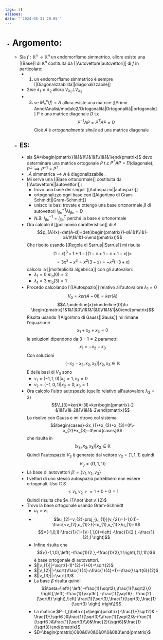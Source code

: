 ```yaml
---
tags: []
aliases: 
data: "`2024-08-31 20:05`"
---
```

- # Argomento:
	- Sia $f:\mathbb{R}^{n} \to \mathbb{R}^{n}$ un endomorfismo simmetrico. allora esiste una [[Base]] di $\mathbb{R}^{n}$ costituita da [[Autovettore|autovettori]] di $f$ in particolare:
		- 1) un endomorfismo simmetrico è sempre [[Diagonalizzabilità||diagonalizzabile]]
		- 2)se $\lambda_{1}\ne \lambda_{2}$ allora $V_{\lambda_{1}}\bot V_{\lambda_{2}}$
		- 3) se $M_{c}^{c}(f)=A$ allora esiste una matrice [[Primo Anno/Analisi/modulo2/Ortogonalità|Ortogonalità||ortogonale]] $P$ e una matrice diagonale $D$ t.c$$P^{-1}AP=P^{T}AP=D$$Cioè $A$ è _ortogonalmente simile_ ad una matrice diagonale
	- ## ES:
		- sia $A=\begin{pmatrix}1&1&1\\1&1&1\\1&1&1\end{pmatrix}$ devo determinare una matrice ortogonale $P$ t.c $P^{T}AP=D$(diagonale); $P^{\bot}\implies P^{-1}=P^{T}$
		- _$A$ simmetrica $\implies$ $A$ è diagonalizzabile _
		- Mi serve una [[Base ortonormale]] costituita da [[Autovettore||autovettori]]:
			- trovo una base dei singoli [[Autospazio||autospazi]]
			- ortogonalizzo ogni base con [[Algoritmo di Gram-Schmidt||Gram-Schmidt]] 
			- unisco le basi trovate e ottengo una base ortonormale $\beta$ di autovettori $I_{\beta c}^{-1}AI_{\beta c}=D$   
			- _N.B_: $I_{\beta c}^{-1}=I_{\beta c}^{T}$ perché la base è ortonormale 
		- Ora calcolo il [[polinomio caratteristico]] di $A$ $$p_{A}(x)=det(A-xI)=det(\begin{pmatrix}1-x&1&1\\1&1-x&1\\1&1&1-x\end{pmatrix})$$Che risolto usando [[Regola di Sarrus||Sarrus]] mi risulta $$(1-x)^{3}+1+1-[(1-x+1-x+1-x)]=$$$$=3x^{2}-x^{3}=x^{2}(3-x)=-x^{2}(-3+x)$$calcolo la [[molteplicità algebrica]] con gli autovalori:
			- $\lambda_{1}=0$  $m_{a}(0)=2$
			- $\lambda_{1}=3$  $m_{a}(3)=1$
		- Procedo calcolando l'[[Autospazio]] relativo all'autovalore $\lambda_{1}=0$$$V_{0}=ker(A-0I)=ker(A)$$$$A \underline{x}=\underline{0}\to \begin{pmatrix}1&1&1|&0\\1&1&1|&0\\1&1&1|&0\end{pmatrix}$$Risolta usando [[Algoritmo di Gauss||Gauss]] mi rimane l'equazione $$x_{1}+x_{2}+x_{3}=0$$ le soluzioni dipendono da $3-1=2$ parametri $$x_{1}=-x_{2}-x_{3}$$ Con soluzioni $$(-x_{2}-x_{3},x_{2},x_{3})|x_{2},x_{3}\in \mathbb{R}$$ E delle basi di $V_{0}$ sono 
			- $v_{1}=(-1,1,0)|x_{2}=1,x_{3}=0$ 
			- $v_{2}=(-1,0,1)|x_{2}=0,x_{3}=1$ 
		- Ora calcolo l'altro autospazio (quello relativo all'autovalore $\lambda_2=3$)$$V_{3}=ker(A-3I)=ker\begin{pmatrix}-2 &1&1\\1&-2&1\\1&1&-2\end{pmatrix}$$Lo risolvo con Gauss e mi ritrovo col sistema $$\begin{cases}-2x_{1}+x_{2}+x_{3}=0\\-x_{2}+x_{3}=0\end{cases}$$che risulta in $$(x_{3},x_{3},x_{3})|x_{3}\in \mathbb{R}$$Quindi l'autospazio $V_{3}$ è generato dal vettore $v_{3}=(1,1,1)$ quindi $$V_{3}=\langle{(1,1,1)}\rangle$$
		- La base di autovettori $\beta'=\{v_{1},v_{2},v_{3}\}$
		- I vettori di uno stesso autospazio potrebbero non essere ortogonali. Uso _G.S_$$<v_{1},v_{2}>=1+0+0=1$$Quindi risulta che $v_{1}\not \bot v_{2}$
		- Trovo la base ortogonale usando Gram-Schmidt 
			- $u_{1}=v_{1}$
			- $$u_{2}=v_{2}-proj_{u_{1}}(v_{2})=(-1,0,1)-\frac{<v_{2},u_{1}>}{<u_{1},u_{1}>}u_{1}=$$$$=(-1,0,1)-\frac{1}{1+1}(-1,1,0)=\left( -\frac{1}{2 },-\frac{1}{2},1 \right)$$
			- Infine risulta che$$\{(-1,1,0),\left( -\frac{1}{2 },-\frac{1}{2},1 \right),(1,1,1)\}$$è base ortogonale di autovettori.
			- $||v_{1}||=\sqrt{(-1)^{2}+1+0}=\sqrt{2}$
			- $||v_{2}||=\sqrt{\frac{1}{4}+\frac{1}{4}+1}=\frac{\sqrt{6}}{2}$
			- $||v_{3}||=\sqrt{3}$
			- La base $\beta$ risulta quindi $$\beta=\left\{ \left( -\frac{1}{\sqrt2},\frac{1}{\sqrt2},0 \right),\left( -\frac{1}{\sqrt6 },-\frac{1}{\sqrt6} , \frac{2}{\sqrt6} \right),\left( \frac{1}{\sqrt3},\frac{1}{\sqrt3},\frac{1}{\sqrt3} \right) \right\}$$
			- La matrice $P=I_{\beta c}=\begin{pmatrix}-\frac{1}{\sqrt2}& -\frac{1}{\sqrt6 }&\frac{1}{\sqrt3}\\\frac{1}{\sqrt2}&-\frac{1}{\sqrt6 }&\frac{1}{\sqrt3}\\0&\frac{2}{\sqrt6}&\frac{1}{\sqrt3}\end{pmatrix}$ 
			- $D=\begin{pmatrix}0&0&0\\0&0&0\\0&0&3\end{pmatrix}$ 
  